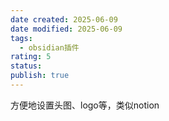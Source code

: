 ```yaml
---
date created: 2025-06-09
date modified: 2025-06-09
tags:
  - obsidian插件
rating: 5
status:
publish: true
---
```

方便地设置头图、logo等，类似notion
